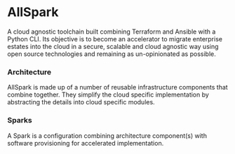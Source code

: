# AllSpark

A cloud agnostic toolchain built combining Terraform and Ansible with a Python CLI. Its objective is to become an accelerator to migrate enterprise estates into the cloud in a secure, scalable and cloud agnostic way using open source technologies and remaining as un-opinionated as possible.


### Architecture
AllSpark is made up of a number of reusable infrastructure components that combine together. They simplify the cloud specific implementation by abstracting the details into cloud specific modules.  


### Sparks
A Spark is a configuration combining architecture component(s) with software provisioning for accelerated implementation.
